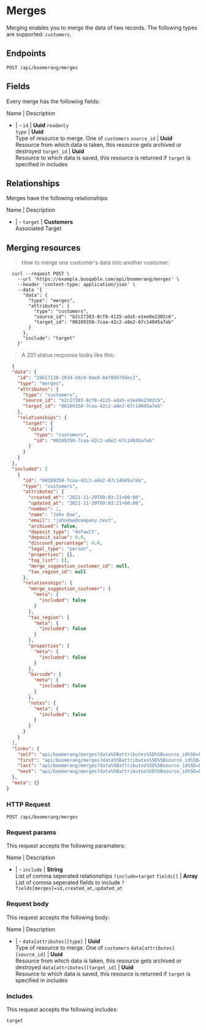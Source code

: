 # Merges

Merging enables you to merge the data of two records. The following types are supported: `customers`.

## Endpoints
`POST /api/boomerang/merges`

## Fields
Every merge has the following fields:

Name | Description
- | -
`id` | **Uuid** `readonly`<br>
`type` | **Uuid**<br>Type of resource to merge. One of `customers`
`source_id` | **Uuid**<br>Resource from which data is taken, this resource gets archived or destroyed
`target_id` | **Uuid**<br>Resource to which data is saved, this resource is returned if `target` is specified in includes


## Relationships
Merges have the following relationships:

Name | Description
- | -
`target` | **Customers**<br>Associated Target


## Merging resources



> How to merge one customer's data into another customer:

```shell
  curl --request POST \
    --url 'https://example.booqable.com/api/boomerang/merges' \
    --header 'content-type: application/json' \
    --data '{
      "data": {
        "type": "merges",
        "attributes": {
          "type": "customers",
          "source_id": "b2c27383-8cf8-4115-ada5-e1ee0e2302c6",
          "target_id": "00109350-7caa-42c2-a8e2-67c14045a7eb"
        }
      },
      "include": "target"
    }'
```

> A 201 status response looks like this:

```json
  {
  "data": {
    "id": "2b617130-2034-58c0-9ae8-bbf885768ec2",
    "type": "merges",
    "attributes": {
      "type": "customers",
      "source_id": "b2c27383-8cf8-4115-ada5-e1ee0e2302c6",
      "target_id": "00109350-7caa-42c2-a8e2-67c14045a7eb"
    },
    "relationships": {
      "target": {
        "data": {
          "type": "customers",
          "id": "00109350-7caa-42c2-a8e2-67c14045a7eb"
        }
      }
    }
  },
  "included": [
    {
      "id": "00109350-7caa-42c2-a8e2-67c14045a7eb",
      "type": "customers",
      "attributes": {
        "created_at": "2021-11-29T09:03:21+00:00",
        "updated_at": "2021-11-29T09:03:21+00:00",
        "number": 1,
        "name": "John Doe",
        "email": "johndoe@company.test",
        "archived": false,
        "deposit_type": "default",
        "deposit_value": 0.0,
        "discount_percentage": 0.0,
        "legal_type": "person",
        "properties": {},
        "tag_list": [],
        "merge_suggestion_customer_id": null,
        "tax_region_id": null
      },
      "relationships": {
        "merge_suggestion_customer": {
          "meta": {
            "included": false
          }
        },
        "tax_region": {
          "meta": {
            "included": false
          }
        },
        "properties": {
          "meta": {
            "included": false
          }
        },
        "barcode": {
          "meta": {
            "included": false
          }
        },
        "notes": {
          "meta": {
            "included": false
          }
        }
      }
    }
  ],
  "links": {
    "self": "api/boomerang/merges?data%5Battributes%5D%5Bsource_id%5D=b2c27383-8cf8-4115-ada5-e1ee0e2302c6&data%5Battributes%5D%5Btarget_id%5D=00109350-7caa-42c2-a8e2-67c14045a7eb&data%5Battributes%5D%5Btype%5D=customers&data%5Btype%5D=merges&include=target&merge%5Bdata%5D%5Battributes%5D%5Bsource_id%5D=b2c27383-8cf8-4115-ada5-e1ee0e2302c6&merge%5Bdata%5D%5Battributes%5D%5Btarget_id%5D=00109350-7caa-42c2-a8e2-67c14045a7eb&merge%5Bdata%5D%5Battributes%5D%5Btype%5D=customers&merge%5Bdata%5D%5Btype%5D=merges&merge%5Binclude%5D=target&page%5Bnumber%5D=1&page%5Bsize%5D=25",
    "first": "api/boomerang/merges?data%5Battributes%5D%5Bsource_id%5D=b2c27383-8cf8-4115-ada5-e1ee0e2302c6&data%5Battributes%5D%5Btarget_id%5D=00109350-7caa-42c2-a8e2-67c14045a7eb&data%5Battributes%5D%5Btype%5D=customers&data%5Btype%5D=merges&include=target&merge%5Bdata%5D%5Battributes%5D%5Bsource_id%5D=b2c27383-8cf8-4115-ada5-e1ee0e2302c6&merge%5Bdata%5D%5Battributes%5D%5Btarget_id%5D=00109350-7caa-42c2-a8e2-67c14045a7eb&merge%5Bdata%5D%5Battributes%5D%5Btype%5D=customers&merge%5Bdata%5D%5Btype%5D=merges&merge%5Binclude%5D=target&page%5Bnumber%5D=1&page%5Bsize%5D=25",
    "last": "api/boomerang/merges?data%5Battributes%5D%5Bsource_id%5D=b2c27383-8cf8-4115-ada5-e1ee0e2302c6&data%5Battributes%5D%5Btarget_id%5D=00109350-7caa-42c2-a8e2-67c14045a7eb&data%5Battributes%5D%5Btype%5D=customers&data%5Btype%5D=merges&include=target&merge%5Bdata%5D%5Battributes%5D%5Bsource_id%5D=b2c27383-8cf8-4115-ada5-e1ee0e2302c6&merge%5Bdata%5D%5Battributes%5D%5Btarget_id%5D=00109350-7caa-42c2-a8e2-67c14045a7eb&merge%5Bdata%5D%5Battributes%5D%5Btype%5D=customers&merge%5Bdata%5D%5Btype%5D=merges&merge%5Binclude%5D=target&page%5Bnumber%5D=&page%5Bsize%5D=25",
    "next": "api/boomerang/merges?data%5Battributes%5D%5Bsource_id%5D=b2c27383-8cf8-4115-ada5-e1ee0e2302c6&data%5Battributes%5D%5Btarget_id%5D=00109350-7caa-42c2-a8e2-67c14045a7eb&data%5Battributes%5D%5Btype%5D=customers&data%5Btype%5D=merges&include=target&merge%5Bdata%5D%5Battributes%5D%5Bsource_id%5D=b2c27383-8cf8-4115-ada5-e1ee0e2302c6&merge%5Bdata%5D%5Battributes%5D%5Btarget_id%5D=00109350-7caa-42c2-a8e2-67c14045a7eb&merge%5Bdata%5D%5Battributes%5D%5Btype%5D=customers&merge%5Bdata%5D%5Btype%5D=merges&merge%5Binclude%5D=target&page%5Bnumber%5D=2&page%5Bsize%5D=25"
  },
  "meta": {}
}
```

### HTTP Request

`POST /api/boomerang/merges`

### Request params

This request accepts the following paramaters:

Name | Description
- | -
`include` | **String**<br>List of comma seperated relationships `?include=target`
`fields[]` | **Array**<br>List of comma seperated fields to include `?fields[merges]=id,created_at,updated_at`


### Request body

This request accepts the following body:

Name | Description
- | -
`data[attributes][type]` | **Uuid**<br>Type of resource to merge. One of `customers`
`data[attributes][source_id]` | **Uuid**<br>Resource from which data is taken, this resource gets archived or destroyed
`data[attributes][target_id]` | **Uuid**<br>Resource to which data is saved, this resource is returned if `target` is specified in includes


### Includes

This request accepts the following includes:

`target`





